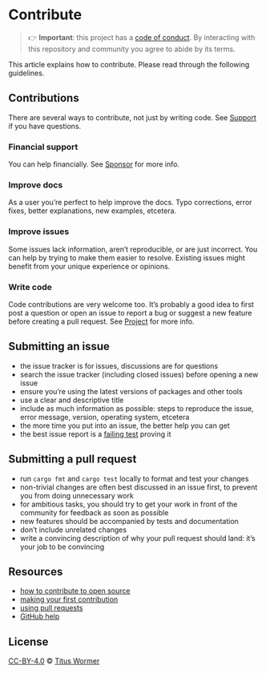# Contribute

> 👉 **Important**: this project has a [code of conduct][coc].
> By interacting with this repository and community you agree to abide by its
> terms.

This article explains how to contribute.
Please read through the following guidelines.

## Contributions

There are several ways to contribute, not just by writing code.
See [Support][] if you have questions.

### Financial support

You can help financially.
See [Sponsor][] for more info.

### Improve docs

As a user you’re perfect to help improve the docs.
Typo corrections, error fixes, better explanations, new examples, etcetera.

### Improve issues

Some issues lack information, aren’t reproducible, or are just incorrect.
You can help by trying to make them easier to resolve.
Existing issues might benefit from your unique experience or opinions.

### Write code

Code contributions are very welcome too.
It’s probably a good idea to first post a question or open an issue to report a
bug or suggest a new feature before creating a pull request.
See [Project][] for more info.

## Submitting an issue

*   the issue tracker is for issues, discussions are for questions
*   search the issue tracker (including closed issues) before opening a new
    issue
*   ensure you’re using the latest versions of packages and other tools
*   use a clear and descriptive title
*   include as much information as possible: steps to reproduce the issue,
    error message, version, operating system, etcetera
*   the more time you put into an issue, the better help you can get
*   the best issue report is a [failing test][unit-test] proving it

## Submitting a pull request

*   run `cargo fmt` and `cargo test` locally to format and test your changes
*   non-trivial changes are often best discussed in an issue first, to prevent
    you from doing unnecessary work
*   for ambitious tasks, you should try to get your work in front of the
    community for feedback as soon as possible
*   new features should be accompanied by tests and documentation
*   don’t include unrelated changes
*   write a convincing description of why your pull request should land:
    it’s your job to be convincing

## Resources

*   [how to contribute to open source](https://opensource.guide/how-to-contribute/)
*   [making your first contribution](https://medium.com/@vadimdemedes/making-your-first-contribution-de6576ddb190)
*   [using pull requests](https://help.github.com/articles/about-pull-requests/)
*   [GitHub help](https://help.github.com)

## License

[CC-BY-4.0][license] © [Titus Wormer][author]

<!-- Definitions -->

[license]: https://creativecommons.org/licenses/by/4.0/

[author]: https://wooorm.com

[unit-test]: https://twitter.com/sindresorhus/status/579306280495357953

[support]: support.md

[coc]: code-of-conduct.md

[sponsor]: https://github.com/wooorm/markdown-rs/#sponsor

[project]: https://github.com/wooorm/markdown-rs/#project
